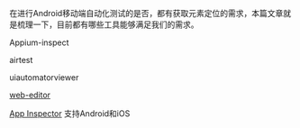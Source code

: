 在进行Android移动端自动化测试的是否，都有获取元素定位的需求，本篇文章就是梳理一下，目前都有哪些工具能够满足我们的需求。

Appium-inspect

airtest

uiautomatorviewer

[web-editor](https://github.com/alibaba/web-editor)

[App Inspector](https://macacajs.github.io/app-inspector/zh/) 支持Android和iOS

